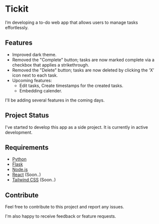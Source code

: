 # Tickit

I’m developing a to-do web app that allows users to manage tasks effortlessly. 

## Features

* Improved dark theme.
* Removed the "Complete" button; tasks are now marked complete via a checkbox that applies a strikethrough.
* Removed the "Delete" button; tasks are now deleted by clicking the ‘X’ icon next to each task.
* Upcoming features:
     * Edit tasks, Create timestamps for the created tasks.
     * Embedding calender.

I'll be adding several features in the coming days.

## Project Status

I've started to develop this app as a side project. It is currently in active development.  

## Requirements
- [Python](https://www.python.org/downloads/)
- [Flask](https://flask.palletsprojects.com/en/stable/installation/)
- [Node.js](https://nodejs.org/en/download)
- [React](https://react.dev/learn/installation) (Soon..)
- [Tailwind CSS](https://tailwindcss.com/docs/installation/using-vite) (Soon..)
  

## Contribute

Feel free to contribute to this project and report any issues.

I'm also happy to receive feedback or feature requests.
